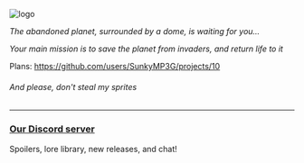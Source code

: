 ![logo](https://github.com/SunkyMP3G/Netronium/assets/125795960/054a9362-63d9-4842-a2f4-28e83340449e)

*The abandoned planet, surrounded by a dome, is waiting for you...*

*Your main mission is to save the planet from invaders, and return life to it*

Plans: https://github.com/users/SunkyMP3G/projects/10

###### And please, don't steal my sprites

---

### [Our Discord server](https://discord.com/invite/nbK62FGEMu)
Spoilers, lore library, new releases, and chat!

